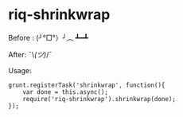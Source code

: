 riq-shrinkwrap
===========

Before : (╯°□°）╯︵ ┻━┻

After: ¯\\_(ツ)_/¯

Usage:

    grunt.registerTask('shrinkwrap', function(){
        var done = this.async();
        require('riq-shrinkwrap').shrinkwrap(done);
    });
